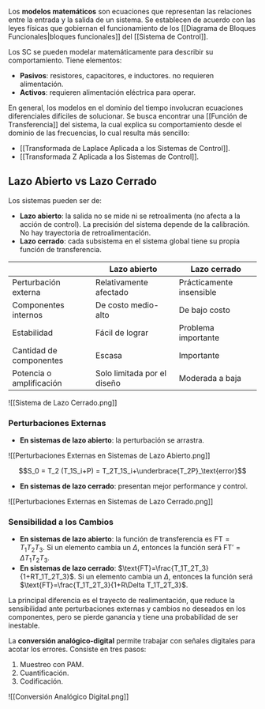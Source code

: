 Los **modelos matemáticos** son ecuaciones que representan las relaciones entre la entrada y la salida de un sistema. Se establecen de acuerdo con las leyes físicas que gobiernan el funcionamiento de los [[Diagrama de Bloques Funcionales|bloques funcionales]] del [[Sistema de Control]].

Los SC se pueden modelar matemáticamente para describir su comportamiento. Tiene elementos:

- **Pasivos**: resistores, capacitores, e inductores. no requieren alimentación.
- **Activos**: requieren alimentación eléctrica para operar.

En general, los modelos en el dominio del tiempo involucran ecuaciones diferenciales difíciles de solucionar. Se busca encontrar una [[Función de Transferencia]] del sistema, la cual explica su comportamiento desde el dominio de las frecuencias, lo cual resulta más sencillo:

- [[Transformada de Laplace Aplicada a los Sistemas de Control]].
- [[Transformada Z Aplicada a los Sistemas de Control]].

## Lazo Abierto vs Lazo Cerrado

Los sistemas pueden ser de:

- **Lazo abierto**: la salida no se mide ni se retroalimenta (no afecta a la acción de control). La precisión del sistema depende de la calibración. No hay trayectoria de retroalimentación.
- **Lazo cerrado**: cada subsistema en el sistema global tiene su propia función de transferencia.

|                          | Lazo abierto                | Lazo cerrado             |
| ------------------------ | --------------------------- | ------------------------ |
| Perturbación externa     | Relativamente afectado      | Prácticamente insensible |
| Componentes internos     | De costo medio-alto         | De bajo costo            |
| Estabilidad              | Fácil de lograr             | Problema importante      |
| Cantidad de componentes  | Escasa                      | Importante               |
| Potencia o amplificación | Solo limitada por el diseño | Moderada a baja          |

![[Sistema de Lazo Cerrado.png]]

### Perturbaciones Externas

- **En sistemas de lazo abierto**: la perturbación se arrastra.

![[Perturbaciones Externas en Sistemas de Lazo Abierto.png]]

$$S_0 = T_2 (T_1S_i+P) = T_2T_1S_i+\underbrace{T_2P}_\text{error}$$

- **En sistemas de lazo cerrado**: presentan mejor performance y control.

![[Perturbaciones Externas en Sistemas de Lazo Cerrado.png]]

### Sensibilidad a los Cambios

- **En sistemas de lazo abierto**: la función de transferencia es $\text{FT} = T_1T_2T_3$. Si un elemento cambia un $\Delta$, entonces la función será $\text{FT}' = \Delta T_1 T_2T_3$.
- **En sistemas de lazo cerrado**: $\text{FT}=\frac{T_1T_2T_3}{1+RT_1T_2T_3}$. Si un elemento cambia un $\Delta$, entonces la función será $\text{FT}=\frac{T_1T_2T_3}{1+R\Delta T_1T_2T_3}$.

La principal diferencia es el trayecto de realimentación, que reduce la sensibilidad ante perturbaciones externas y cambios no deseados en los componentes, pero se pierde ganancia y tiene una probabilidad de ser inestable.

La **conversión analógico-digital** permite trabajar con señales digitales para acotar los errores. Consiste en tres pasos:

1. Muestreo con PAM.
2. Cuantificación.
3. Codificación.

![[Conversión Analógico Digital.png]]
